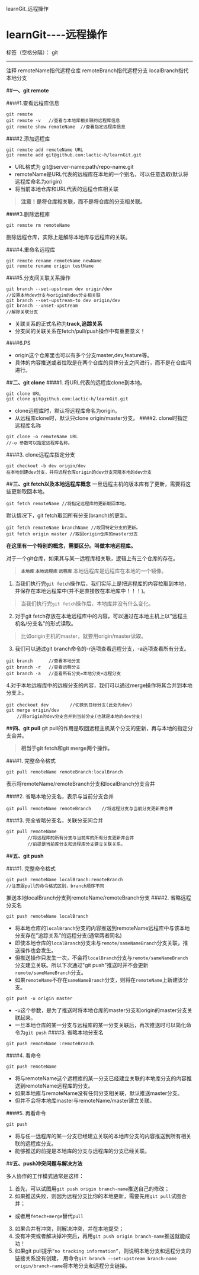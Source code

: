 ﻿learnGit_远程操作

# learnGit----远程操作

标签（空格分隔）： git

---

注释
    remoteName指代远程仓库
    remoteBranch指代远程分支
    localBranch指代本地分支


##**一、git remote**

####1.查看远程库信息
```
git remote
git remote -v   //查看与本地库相关联的远程库信息
git remote show remoteName  //查看指定远程库信息
```

####2.添加远程库
```
git remote add remoteName URL
git remote add git@github.com:lactic-h/learnGit.git
```
* URL格式为 git@server-name:path/repo-name.git
* remoteName是URL代表的远程库在本地的一个别名，可以任意选取(默认将远程库命名为origin）
* 将当前本地仓库和URL代表的远程仓库相关联
>**注意！是将仓库相关联，而不是将仓库的分支相关联。**

####3.删除远程库
```
git remote rm remoteName
```
删除远程仓库，实际上是解除本地库与远程库的关联。

####4.重命名远程库
```
git remote rename remoteName newName
git remote rename origin testName
```

####5.分支间关联关系操作
```
git branch --set-upstream dev origin/dev
//设置本地dev分支与origin的dev分支相关联
git branch --set-upstream-to dev origin/dev
git branch --unset-upstream
//解除关联分支
```
+ 关联关系的正式名称为**track,追踪关系**
+ 分支间的关联关系在fetch/pull/push操作中有重要意义！

####6.PS
* origin这个仓库里也可以有多个分支master,dev,feature等。
* 具体的内容推送或者拉取是在两个仓库的具体分支之间进行，而不是在仓库间进行。


##**二、git clone**
####1. 将URL代表的远程库clone到本地。
```
git clone URL
git clone git@github.com:lactic-h/learnGit.git
```
+ clone远程库时，默认将远程库命名为origin。
+ 从远程库clone时，默认只clone origin/master分支。
####2. clone时指定远程库名称
```
git clone -o remoteName URL
//-o 参数可以指定远程库名称。
```
####3. clone远程库指定分支
```
git checkout -b dev origin/dev
在本地创建dev分支，并将远程仓库origin的dev分支克隆本地的dev分支
```


##**三、git fetch以及本地远程库概念** 
一旦远程主机的版本库有了更新，需要将这些更新取回本地。
```
git fetch remoteName //将指定远程库的更新取回本地。
```
默认情况下，git fetch取回所有分支(branch)的更新。
```
git fetch remoteName branchName //取回特定分支的更新。
git fetch origin master //取回origin仓库的master分支
```


**在这里有一个特别的概念，需要区分。叫做本地远程库。**

对于一个git仓库，如果其与某一远程库相关联，逻辑上有三个仓库的存在。
>**`本地库` `本地远程库` `远程库`**
本地远程库是远程库在本地的一个镜像。

1. 当我们执行完`git fetch`操作后，我们实际上是把远程库的内容拉取到本地，并保存在本地远程库中(并不是直接放在本地库中！！！)。
> 当我们执行完`git fetch`操作后，本地库并没有什么变化。
2. 对于git fetch存放在本地远程库中的内容，可以通过在本地主机上以”远程主机名/分支名”的形式读取。
>	比如origin主机的master，就要用origin/master读取。

3. 我们可以通过git branch命令的-r选项查看远程分支，-a选项查看所有分支。
```
git branch      //查看本地分支
git branch -r   //查看远程分支
git branch -a	//查看所有分支=本地分支+远程分支
```
4.对于本地远程库中的远程分支的内容，我们可以通过merge操作将其合并到本地分支上。
```
git checkout dev        //切换到目标分支(此处为dev)
git merge origin/dev
    //将origin的dev分支合并到当前分支(也就是本地的dev分支)
```

##**四、git pull**
git pull的作用是取回远程主机某个分支的更新，再与本地的指定分支合并。
>**相当于git fetch和git merge两个操作。**

####1. 完整命令格式
```
git pull remoteName remoteBranch:localBranch
```
表示将remoteName/remoteBranch分支和localBranch分支合并

####2. 省略本地分支名，表示与当前分支合并
```
git pull remoteName remoteBranch    //将远程分支与当前分支更新并合并
```
####3. 完全省略分支名，关联分支间合并
```
git pull remoteName
		//将远程库的所有分支与当前库的所有分支更新并合并
		//前提是当前库分支和远程库分支建立关联关系。
```

##**五、git push**

####1. 完整命令格式
```
git push remoteName localBranch:remoteBranch
//注意跟pull的命令格式区别，branch顺序不同
```
推送本地localBranch分支到remoteName/remoteBranch分支
####2. 省略远程分支名
```
git push remoteName localBranch
```
+ 将本地仓库的`localBranch`分支的内容推送到remoteName远程库中与该本地分支存在”追踪关系”的远程分支(通常两者同名)
+ 即使本地仓库的`localBranch`分支未与`remote/sameNameBranch`分支关联，推送操作也会发生。
+ 但推送操作只发生一次，不会将`localBranch`分支与`remote/sameNameBranch`分支建立关联。所以下次通过"git push"推送时并不会更新`remote/sameNameBranch`分支。
+ 如果`remoteName`不存在`sameNameBranch`分支，则将在`remoteName`上新建该分支。

```
git push -u origin master
```

+ -u这个参数，是为了推送时将本地仓库的master分支和origin的master分支关联起来。
+ 一旦本地仓库的某一分支与远程库的某一分支关联后，再次推送时可以简化命令为`git push`
####3. 省略本地分支名
```
git push remoteName :remoteBranch
```

####4. 看命令

```
git push remoteName
```
+ 将与remoteName这个远程库的某一分支已经建立关联的本地库分支的内容推送到remoteName远程库的分支。
+ 如果本地库与remoteName没有任何分支相关联，默认推送master分支。
+ 但并不会将本地库master与remoteName/master建立关联。

####5. 再看命令
```
git push
```
+ 将与任一远程库的某一分支已经建立关联的本地库分支的内容推送到所有相关联的远程库分支。
+ 能够推送的前提是本地库的分支与远程库的分支已经关联。



##**五、push冲突问题与解决方法**

多人协作的工作模式通常是这样：

1. 首先，可以试图用`git push origin branch-name`推送自己的修改；
2. 如果推送失败，则因为远程分支比你的本地更新，需要先用`git pull`试图合并；
+ 或者用`fetech+merge`替代`pull`
3. 如果合并有冲突，则解决冲突，并在本地提交；
4. 没有冲突或者解决掉冲突后，再用`git push origin branch-name`推送就能成功！
5. 如果git pull提示`“no tracking information”`，则说明本地分支和远程分支的链接关系没有创建，
用命令`git branch --set-upstream branch-name origin/branch-name`将本地分支和远程分支链接。


